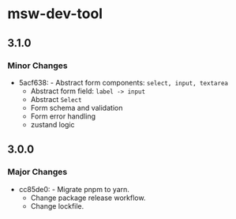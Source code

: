 # msw-dev-tool

## 3.1.0

### Minor Changes

- 5acf638: - Abstract form components: `select, input, textarea`
  - Abstract form field: `label -> input`
  - Abstract `Select`
  - Form schema and validation
  - Form error handling
  - zustand logic

## 3.0.0

### Major Changes

- cc85de0: - Migrate pnpm to yarn.
  - Change package release workflow.
  - Change lockfile.
